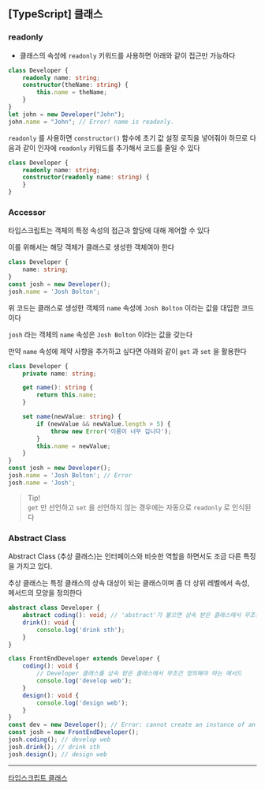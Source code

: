 ## [TypeScript] 클래스

### readonly
- 클래스의 속성에 `readonly` 키워드를 사용하면 아래와 같이 접근만 가능하다
```typescript
class Developer {
    readonly name: string;
    constructor(theName: string) {
        this.name = theName;
    }
}
let john = new Developer("John");
john.name = "John"; // Error! name is readonly.
```

`readonly` 를 사용하면 `constructor()` 함수에 초기 값 설정 로직을 넣어줘야 하므로 다음과 같이 인자에 `readonly` 키워드를 추가해서 코드를 줄일 수 있다

```typescript
class Developer {
    readonly name: string;
    constructor(readonly name: string) {
    }
}
```

### Accessor
타입스크립트는 객체의 특정 속성의 접근과 할당에 대해 제어할 수 있다

이를 위해서는 해당 객체가 클래스로 생성한 객체여야 한다

```typescript
class Developer {
    name: string;
}
const josh = new Developer();
josh.name = 'Josh Bolton';
```

위 코드는 클래스로 생성한 객체의 `name` 속성에 `Josh Bolton` 이라는 값을 대입한 코드이다

`josh` 라는 객체의 `name` 속성은 `Josh Bolton` 이라는 값을 갖는다

만약 `name` 속성에 제약 사향을 추가하고 싶다면 아래와 같이 `get` 과 `set` 을 활용한다

```typescript
class Developer {
    private name: string;

    get name(): string {
        return this.name;
    }

    set name(newValue: string) {
        if (newValue && newValue.length > 5) {
            throw new Error('이름이 너무 깁니다');
        }
        this.name = newValue;
    }
}
const josh = new Developer();
josh.name = 'Josh Bolton'; // Error
josh.name = 'Josh';
```

> Tip! </br>
`get` 만 선언하고 `set` 을 선언하지 않는 경우에는 자동으로  `readonly` 로 인식된다


### Abstract Class
Abstract Class (추상 클래스)는 인터페이스와 비슷한 역할을 하면서도 조금 다른 특징을 가지고 있다.

추상 클래스는 특정 클래스의 상속 대상이 되는 클래스이며 좀 더 상위 레벨에서 속성, 메서드의 모양을 정의한다

```typescript
abstract class Developer {
    abstract coding(): void; // 'abstract'가 붙으면 상속 받은 클래스에서 무조건 구현해야 함
    drink(): void {
        console.log('drink sth');
    }
}

class FrontEndDeveloper extends Developer {
    coding(): void {
        // Developer 클래스를 상속 받은 클래스에서 무조건 정의해야 하는 메서드
        console.log('develop web');
    }
    design(): void {
        console.log('design web');
    }
}
const dev = new Developer(); // Error: cannot create an instance of an abstract class
const josh = new FrontEndDeveloper();
josh.coding(); // develop web
josh.drink(); // drink sth
josh.design(); // design web
```


---
[타입스크립트 클래스](https://joshua1988.github.io/ts/guide/classes.html#abstract-class)